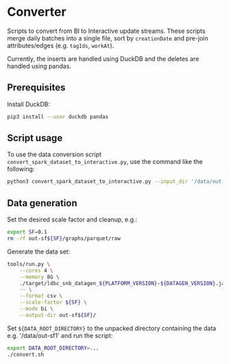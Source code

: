 # Converter

Scripts to convert from BI to Interactive update streams.
These scripts merge daily batches into a single file, sort by `creationDate` and pre-join attributes/edges (e.g. `tagIds`, `workAt`).

Currently, the inserts are handled using DuckDB and the deletes are handled using pandas.

## Prerequisites

Install DuckDB:

```bash
pip3 install --user duckdb pandas
```

## Script usage

To use the data conversion script `convert_spark_dataset_to_interactive.py`, use the command like the following:

```bash
python3 convert_spark_dataset_to_interactive.py --input_dir '/data/out-sf1' --output_dir '/data/out-sf1/graphs/csv/bi/composite-merged-fk'
```

## Data generation

Set the desired scale factor and cleanup, e.g.:

```bash
export SF=0.1
rm -rf out-sf${SF}/graphs/parquet/raw
```

Generate the data set:

```bash
tools/run.py \
    --cores 4 \
    --memory 8G \
    ./target/ldbc_snb_datagen_${PLATFORM_VERSION}-${DATAGEN_VERSION}.jar \
    -- \
    --format csv \
    --scale-factor ${SF} \
    --mode bi \
    --output-dir out-sf${SF}/
```

Set `${DATA_ROOT_DIRECTORY}` to the unpacked directory containing the data e.g. '/data/out-sf1' and run the script:

```bash
export DATA_ROOT_DIRECTORY=...
./convert.sh
```
